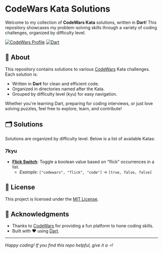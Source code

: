 # CodeWars Kata Solutions

Welcome to my collection of **CodeWars Kata** solutions, written in **Dart**! This repository showcases my problem-solving skills through a variety of coding challenges, organized by difficulty level.

[![CodeWars Profile](https://img.shields.io/badge/CodeWars-Profile-red?style=flat-square&logo=codewars)](https://www.codewars.com/users/mahmoodhamdi)
[![Dart](https://img.shields.io/badge/Language-Dart-blue?style=flat-square&logo=dart)](https://dart.dev/)

## 📖 About

This repository contains solutions to various [CodeWars](https://www.codewars.com/) Kata challenges. Each solution is:

- Written in **Dart** for clean and efficient code.
- Organized in directories named after the Kata.
- Grouped by difficulty level (kyu) for easy navigation.

Whether you're learning Dart, preparing for coding interviews, or just love solving puzzles, feel free to explore, learn, and contribute!

## 🗂️ Solutions

Solutions are organized by difficulty level. Below is a list of available Katas:

### 7kyu

- **[Flick Switch](lib/7kyu/flick_switch.dart)**: Toggle a boolean value based on "flick" occurrences in a list.
  - *Example*: `["codewars", "flick", "code"]` → `[true, false, false]`

## 📜 License

This project is licensed under the [MIT License](LICENSE).

## 🙌 Acknowledgments

- Thanks to [CodeWars](https://www.codewars.com/) for providing a fun platform to hone coding skills.
- Built with ❤️ using [Dart](https://dart.dev/).

---

*Happy coding! If you find this repo helpful, give it a ⭐!*
